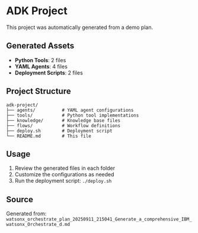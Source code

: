 # ADK Project

This project was automatically generated from a demo plan.

## Generated Assets

- **Python Tools**: 2 files
- **YAML Agents**: 4 files
- **Deployment Scripts**: 2 files

## Project Structure

```
adk-project/
├── agents/          # YAML agent configurations
├── tools/           # Python tool implementations
├── knowledge/       # Knowledge base files
├── flows/           # Workflow definitions
├── deploy.sh        # Deployment script
└── README.md        # This file
```

## Usage

1. Review the generated files in each folder
2. Customize the configurations as needed
3. Run the deployment script: `./deploy.sh`

## Source

Generated from: `watsonx_orchestrate_plan_20250911_215041_Generate_a_comprehensive_IBM_watsonx_Orchestrate_d.md`

